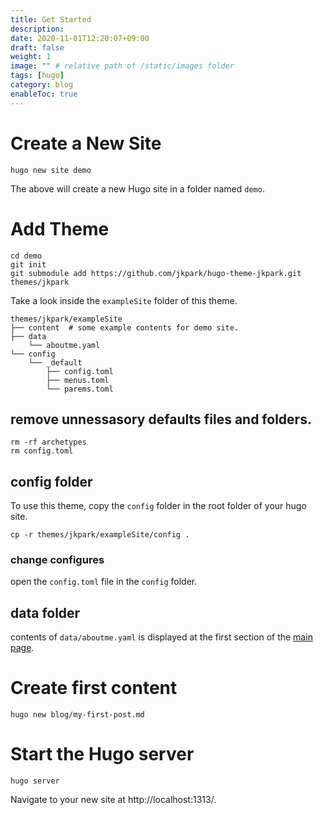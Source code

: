 ```yaml
---
title: Get Started
description: 
date: 2020-11-01T12:20:07+09:00
draft: false
weight: 1
image: "" # relative path of /static/images folder
tags: [hugo]
category: blog
enableToc: true
---
```


# Create a New Site

```
hugo new site demo
```

The above will create a new Hugo site in a folder named `demo`.

# Add Theme

```
cd demo
git init
git submodule add https://github.com/jkpark/hugo-theme-jkpark.git themes/jkpark
```

Take a look inside the `exampleSite` folder of this theme.
```
themes/jkpark/exampleSite
├── content  # some example contents for demo site.
├── data
    └── aboutme.yaml
└── config
    └── _default
        ├── config.toml
        ├── menus.toml
        └── parems.toml
```

## remove unnessasory defaults files and folders.

```
rm -rf archetypes
rm config.toml
```

## config folder
To use this theme, copy the `config` folder in the root folder of your hugo site.

```
cp -r themes/jkpark/exampleSite/config .
```

### change configures

open the `config.toml` file in the `config` folder.


## data folder

contents of `data/aboutme.yaml` is displayed at the first section of the [main page](/).


# Create first content

```
hugo new blog/my-first-post.md
```

# Start the Hugo server

```
hugo server
```

Navigate to your new site at http://localhost:1313/.